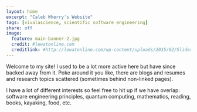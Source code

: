 ```yaml
---
layout: home
excerpt: "Caleb Wherry's Website"
tags: [vivalascience, scientific software engineering]
share: off
image:
  feature: main-banner-2.jpg
  credit: #lewatonline.com
  creditlink: #http://lewatonline.com/wp-content/uploads/2015/02/Slider-Final1-1900x500.jpg
---
```


Welcome to my site! I used to be a lot more active here but have since backed away from it. Poke around it you like, there are blogs and resumes and research topics scattered (sometimes behind non-linked pages).

I have a lot of different interests so feel free to hit up if we have overlap: software engineering principles, quantum computing, mathematics, reading, books, kayaking, food, etc.
